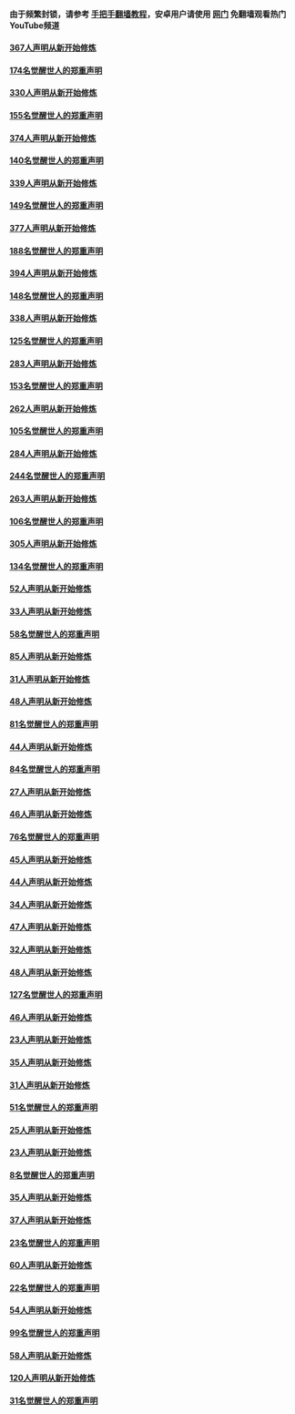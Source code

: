 #### 由于频繁封锁，请参考 [手把手翻墙教程](https://github.com/gfw-breaker/guides/wiki/)，安卓用户请使用 [网门](https://github.com/gfw-breaker/nogfw/blob/master/dl.md?t=06071900) 免翻墙观看热门YouTube频道 

#### [367人声明从新开始修炼](../pages/91/426421.md?t=06071900) 

#### [174名觉醒世人的郑重声明](../pages/91/426420.md?t=06071900) 

#### [330人声明从新开始修炼](../pages/91/426139.md?t=06071900) 

#### [155名觉醒世人的郑重声明](../pages/91/426138.md?t=06071900) 

#### [374人声明从新开始修炼](../pages/91/425811.md?t=06071900) 

#### [140名觉醒世人的郑重声明](../pages/91/425810.md?t=06071900) 

#### [339人声明从新开始修炼](../pages/91/425690.md?t=06071900) 

#### [149名觉醒世人的郑重声明](../pages/91/425689.md?t=06071900) 

#### [377人声明从新开始修炼](../pages/91/424867.md?t=06071900) 

#### [188名觉醒世人的郑重声明](../pages/91/424866.md?t=06071900) 

#### [394人声明从新开始修炼](../pages/91/423914.md?t=06071900) 

#### [148名觉醒世人的郑重声明](../pages/91/423913.md?t=06071900) 

#### [338人声明从新开始修炼](../pages/91/423540.md?t=06071900) 

#### [125名觉醒世人的郑重声明](../pages/91/423539.md?t=06071900) 

#### [283人声明从新开始修炼](../pages/91/423296.md?t=06071900) 

#### [153名觉醒世人的郑重声明](../pages/91/423295.md?t=06071900) 

#### [262人声明从新开始修炼](../pages/91/423004.md?t=06071900) 

#### [105名觉醒世人的郑重声明](../pages/91/423003.md?t=06071900) 

#### [284人声明从新开始修炼](../pages/91/422707.md?t=06071900) 

#### [244名觉醒世人的郑重声明](../pages/91/422706.md?t=06071900) 

#### [263人声明从新开始修炼](../pages/91/422553.md?t=06071900) 

#### [106名觉醒世人的郑重声明](../pages/91/422552.md?t=06071900) 

#### [305人声明从新开始修炼](../pages/91/422153.md?t=06071900) 

#### [134名觉醒世人的郑重声明](../pages/91/422152.md?t=06071900) 

#### [52人声明从新开始修炼](../pages/91/421846.md?t=06071900) 

#### [33人声明从新开始修炼](../pages/91/421804.md?t=06071900) 

#### [58名觉醒世人的郑重声明](../pages/91/421845.md?t=06071900) 

#### [85人声明从新开始修炼](../pages/91/421769.md?t=06071900) 

#### [31人声明从新开始修炼](../pages/91/421763.md?t=06071900) 

#### [48人声明从新开始修炼](../pages/91/421605.md?t=06071900) 

#### [81名觉醒世人的郑重声明](../pages/91/421656.md?t=06071900) 

#### [44人声明从新开始修炼](../pages/91/421544.md?t=06071900) 

#### [84名觉醒世人的郑重声明](../pages/91/421543.md?t=06071900) 

#### [27人声明从新开始修炼](../pages/91/421465.md?t=06071900) 

#### [46人声明从新开始修炼](../pages/91/421454.md?t=06071900) 

#### [76名觉醒世人的郑重声明](../pages/91/421453.md?t=06071900) 

#### [45人声明从新开始修炼](../pages/91/421452.md?t=06071900) 

#### [44人声明从新开始修炼](../pages/91/421422.md?t=06071900) 

#### [34人声明从新开始修炼](../pages/91/421322.md?t=06071900) 

#### [47人声明从新开始修炼](../pages/91/421264.md?t=06071900) 

#### [32人声明从新开始修炼](../pages/91/421225.md?t=06071900) 

#### [48人声明从新开始修炼](../pages/91/421202.md?t=06071900) 

#### [127名觉醒世人的郑重声明](../pages/91/421224.md?t=06071900) 

#### [46人声明从新开始修炼](../pages/91/421203.md?t=06071900) 

#### [23人声明从新开始修炼](../pages/91/421138.md?t=06071900) 

#### [35人声明从新开始修炼](../pages/91/421122.md?t=06071900) 

#### [31人声明从新开始修炼](../pages/91/421081.md?t=06071900) 

#### [51名觉醒世人的郑重声明](../pages/91/421080.md?t=06071900) 

#### [25人声明从新开始修炼](../pages/91/421020.md?t=06071900) 

#### [23人声明从新开始修炼](../pages/91/420884.md?t=06071900) 

#### [8名觉醒世人的郑重声明](../pages/91/420883.md?t=06071900) 

#### [35人声明从新开始修炼](../pages/91/420809.md?t=06071900) 

#### [37人声明从新开始修炼](../pages/91/420766.md?t=06071900) 

#### [23名觉醒世人的郑重声明](../pages/91/420765.md?t=06071900) 

#### [60人声明从新开始修炼](../pages/91/420727.md?t=06071900) 

#### [22名觉醒世人的郑重声明](../pages/91/420726.md?t=06071900) 

#### [54人声明从新开始修炼](../pages/91/420529.md?t=06071900) 

#### [99名觉醒世人的郑重声明](../pages/91/420528.md?t=06071900) 

#### [58人声明从新开始修炼](../pages/91/420198.md?t=06071900) 

#### [120人声明从新开始修炼](../pages/91/420141.md?t=06071900) 

#### [31名觉醒世人的郑重声明](../pages/91/420197.md?t=06071900) 

